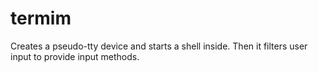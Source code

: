 termim
======

Creates a pseudo-tty device and starts a shell inside. Then it filters user input to provide input methods.
